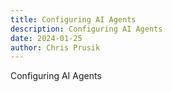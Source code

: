 ```yaml
---
title: Configuring AI Agents
description: Configuring AI Agents
date: 2024-01-25
author: Chris Prusik
---
```


Configuring AI Agents